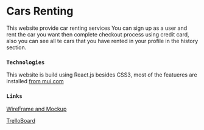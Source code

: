 # Cars Renting

This website provide car renting services You can sign up as a user and rent the car you want then complete checkout process using credit card, also you can see all te cars that you have rented in your profile in the history section.

### `Technologies`
This website is build using React.js besides CSS3, most of the featueres are installed [from mui.com](https://mui.com/)

### `Links`
[WireFrame and Mockup](https://www.figma.com/file/Eceh3zstVHGR4czjHWKoel/cars-Renting?node-id=1%3A3&t=0vyB2w5Vafvqj4Ou-0)


[TrelloBoard](https://trello.com/b/WY3uo4Ln/cars)


